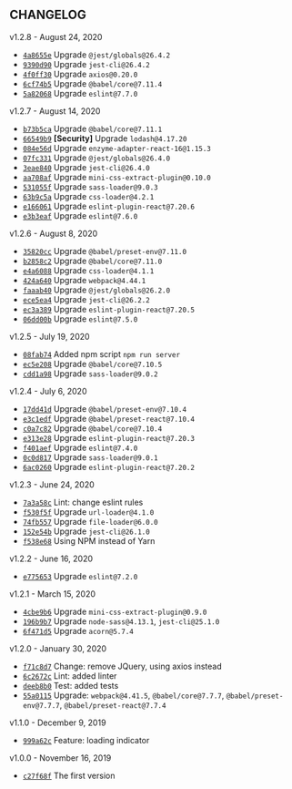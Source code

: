 ## CHANGELOG

v1.2.8 - August 24, 2020
* [`4a8655e`](https://github.com/nikitaodnorob/rap-paraphraser/commit/4a8655eba0f72ee0a370e58f4082b85a495b7a51) Upgrade `@jest/globals@26.4.2`
* [`9390d90`](https://github.com/nikitaodnorob/rap-paraphraser/commit/9390d901cba243ef8af3c05411890199aadf433c) Upgrade `jest-cli@26.4.2`
* [`4f0ff30`](https://github.com/nikitaodnorob/rap-paraphraser/commit/4f0ff3070d04d8254267817ee5e34b5a05dab90d) Upgrade `axios@0.20.0`
* [`6cf74b5`](https://github.com/nikitaodnorob/rap-paraphraser/commit/6cf74b5184a4974ef201d23091a8dcf482b1aeb8) Upgrade `@babel/core@7.11.4`
* [`5a82068`](https://github.com/nikitaodnorob/rap-paraphraser/commit/5a82068b0269c6b11bb745d8ea6a5d5574718d6b) Upgrade `eslint@7.7.0`

v1.2.7 - August 14, 2020
* [`b73b5ca`](https://github.com/nikitaodnorob/rap-paraphraser/commit/b73b5ca5f0ea152d629c7ec7b85913054eaa0718) Upgrade `@babel/core@7.11.1`
* [`66549b9`](https://github.com/nikitaodnorob/rap-paraphraser/commit/66549b9097f6298a1a2a1825f4315e1e28114a38) **[Security]** Upgrade `lodash@4.17.20`
* [`084e56d`](https://github.com/nikitaodnorob/rap-paraphraser/commit/084e56d90ab496e2392bd0ec2cfc687a338a1536) Upgrade `enzyme-adapter-react-16@1.15.3`
* [`07fc331`](https://github.com/nikitaodnorob/rap-paraphraser/commit/07fc3319b9e66c5edb458d72665f2b0afa8b6073) Upgrade `@jest/globals@26.4.0`
* [`3eae840`](https://github.com/nikitaodnorob/rap-paraphraser/commit/3eae840d3af38fdc09362191ad3f3f1b03d51cce) Upgrade `jest-cli@26.4.0`
* [`aa708af`](https://github.com/nikitaodnorob/rap-paraphraser/commit/aa708afef69f620ff40f938a3aef4fedb7cc7236) Upgrade `mini-css-extract-plugin@0.10.0`
* [`531055f`](https://github.com/nikitaodnorob/rap-paraphraser/commit/531055f29514d900526c11eb735a938cf341f44f) Upgrade `sass-loader@9.0.3`
* [`63b9c5a`](https://github.com/nikitaodnorob/rap-paraphraser/commit/63b9c5a5ce90cfaa0a53a517d6f960059a702a9c) Upgrade `css-loader@4.2.1`
* [`e166061`](https://github.com/nikitaodnorob/rap-paraphraser/commit/e16606142c80b6888b86a55a08b6519da0443336) Upgrade `eslint-plugin-react@7.20.6`
* [`e3b3eaf`](https://github.com/nikitaodnorob/rap-paraphraser/commit/e3b3eaf5c51de00671193b1ed79ee601dbbbd6bb) Upgrade `eslint@7.6.0`

v1.2.6 - August 8, 2020
* [`35820cc`](https://github.com/nikitaodnorob/rap-paraphraser/commit/35820cc4777912aeb4003c2fed4e3a3aaea91131) Upgrade `@babel/preset-env@7.11.0`
* [`b2858c2`](https://github.com/nikitaodnorob/rap-paraphraser/commit/b2858c2cec7e06eede2828365cb6d9e52767dc15) Upgrade `@babel/core@7.11.0`
* [`e4a6088`](https://github.com/nikitaodnorob/rap-paraphraser/commit/e4a60887123d69ddbf63170b196c18a13dcd9bba) Upgrade `css-loader@4.1.1`
* [`424a640`](https://github.com/nikitaodnorob/rap-paraphraser/commit/424a640cea6efeac2eb85c88abead4471ec8f59d) Upgrade `webpack@4.44.1`
* [`faaab40`](https://github.com/nikitaodnorob/rap-paraphraser/commit/faaab40272db5609038e1fe8319be2b9024fe132) Upgrade `@jest/globals@26.2.0`
* [`ece5ea4`](https://github.com/nikitaodnorob/rap-paraphraser/commit/ece5ea4d396beaf6c91cb2e0eacf194ee3030b84) Upgrade `jest-cli@26.2.2`
* [`ec3a389`](https://github.com/nikitaodnorob/rap-paraphraser/commit/ec3a3894f3ad330c5ed89fc9f53511098cda45a3) Upgrade `eslint-plugin-react@7.20.5`
* [`06dd00b`](https://github.com/nikitaodnorob/rap-paraphraser/commit/06dd00b7c518c0c261f6bde74385b46049ee5a9a) Upgrade `eslint@7.5.0`

v1.2.5 - July 19, 2020
* [`08fab74`](https://github.com/nikitaodnorob/rap-paraphraser/commit/08fab74db3c4c3e994ef54c8a5332c3a17fd9459) Added npm script `npm run server`
* [`ec5e208`](https://github.com/nikitaodnorob/rap-paraphraser/commit/ec5e208b36674b86863e00c7b91a5ac23f063690) Upgrade `@babel/core@7.10.5`
* [`cdd1a98`](https://github.com/nikitaodnorob/rap-paraphraser/commit/cdd1a98245fb603ab25ff668bee554e217d0d966) Upgrade `sass-loader@9.0.2`

v1.2.4 - July 6, 2020
* [`17dd41d`](https://github.com/nikitaodnorob/rap-paraphraser/commit/17dd41de8c1e2f6f57b4fe3491819a4a5828beb5) Upgrade `@babel/preset-env@7.10.4`
* [`e3c1edf`](https://github.com/nikitaodnorob/rap-paraphraser/commit/e3c1edf9e7330ff4a56e8e3fe275346e5d52a68e) Upgrade `@babel/preset-react@7.10.4`
* [`c0a7c82`](https://github.com/nikitaodnorob/rap-paraphraser/commit/c0a7c827eb13c4f243b24bb2e423bf62ca6955a5) Upgrade `@babel/core@7.10.4`
* [`e313e28`](https://github.com/nikitaodnorob/rap-paraphraser/commit/e313e281716f350e1734a98c6e19daef5258888f) Upgrade `eslint-plugin-react@7.20.3`
* [`f401aef`](https://github.com/nikitaodnorob/rap-paraphraser/commit/f401aef5590d2a875dd3af0898a8526d9766b3e9) Upgrade `eslint@7.4.0`
* [`0c0d817`](https://github.com/nikitaodnorob/rap-paraphraser/commit/0c0d81713e9e481f385c65c4e74f67c07eb736ad) Upgrade `sass-loader@9.0.1`
* [`6ac0260`](https://github.com/nikitaodnorob/rap-paraphraser/commit/6ac0260593c2b52fda356b124d52de051db87d03) Upgrade `eslint-plugin-react@7.20.2`

v1.2.3 - June 24, 2020
* [`7a3a58c`](https://github.com/nikitaodnorob/rap-paraphraser/commit/7a3a58c59a358ebf83f46c71c1a1bf95cfab60d4) Lint: change eslint rules
* [`f530f5f`](https://github.com/nikitaodnorob/rap-paraphraser/commit/f530f5f19b92345468aa59c9f233a27770a33f48) Upgrade `url-loader@4.1.0`
* [`74fb557`](https://github.com/nikitaodnorob/rap-paraphraser/commit/74fb5574e3c640990ebc1ee55226967bbf2f074d) Upgrade `file-loader@6.0.0`
* [`152e54b`](https://github.com/nikitaodnorob/rap-paraphraser/commit/152e54b18e09905c204aeeccd9d61a43244787cc) Upgrade `jest-cli@26.1.0`
* [`f538e68`](https://github.com/nikitaodnorob/rap-paraphraser/commit/f538e6819dd06fadf79b46265ca704a80282799d) Using NPM instead of Yarn

v1.2.2 - June 16, 2020
* [`e775653`](https://github.com/nikitaodnorob/rap-paraphraser/commit/e775653b21ca87375cc49d4231e1a9bc24e7b5b2) Upgrade `eslint@7.2.0`

v1.2.1 - March 15, 2020
* [`4cbe9b6`](https://github.com/nikitaodnorob/rap-paraphraser/commit/4cbe9b648fa3fbbdf025da201b94eb68a0b4f0b5) Upgrade `mini-css-extract-plugin@0.9.0`
* [`196b9b7`](https://github.com/nikitaodnorob/rap-paraphraser/commit/196b9b75b9a7403c8606489886e731688e3137c6) Upgrade `node-sass@4.13.1`, `jest-cli@25.1.0`
* [`6f471d5`](https://github.com/nikitaodnorob/rap-paraphraser/commit/6f471d51ac1d60a55ff0b7ccfc775bfc76a8e9f5) Upgrade `acorn@5.7.4`

v1.2.0 - January 30, 2020
* [`f71c8d7`](https://github.com/nikitaodnorob/rap-paraphraser/commit/f71c8d73879093084c9becef1b3efe06090ebe05) Change: remove JQuery, using axios instead
* [`6c2672c`](https://github.com/nikitaodnorob/rap-paraphraser/commit/6c2672c3cb408882420f7951c71253486c5ecc39) Lint: added linter
* [`deeb8b0`](https://github.com/nikitaodnorob/rap-paraphraser/commit/deeb8b04ffae40b6abad126a04e4b3c20840b705) Test: added tests
* [`55a0115`](https://github.com/nikitaodnorob/rap-paraphraser/commit/55a011575692d145995786e91f014ce8313079c2) Upgrade: `webpack@4.41.5`, `@babel/core@7.7.7`, `@babel/preset-env@7.7.7`, `@babel/preset-react@7.7.4`

v1.1.0 - December 9, 2019
* [`999a62c`](https://github.com/nikitaodnorob/rap-paraphraser/commit/999a62cfa625cc75d0176ac7c66771b375391167) Feature: loading indicator

v1.0.0 - November 16, 2019
* [`c27f68f`](https://github.com/nikitaodnorob/rap-paraphraser/commit/c27f68f2c5b66dbd5a271f03610ba8f9d3e31048) The first version
